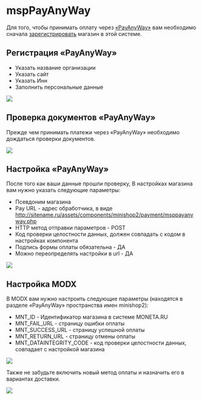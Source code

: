 # mspPayAnyWay

Для того, чтобы принимать оплату через [«PayAnyWay»][1] вам необходимо сначала [зарегистрировать][2] магазин в этой системе.

## Регистрация «PayAnyWay»

* Указать название организации
* Указать сайт
* Указать Инн
* Заполнить персональные данные

[![](https://file.modx.pro/files/c/8/1/c81185ad9ef991d8289befd1ef20d5bds.jpg)](https://file.modx.pro/files/c/8/1/c81185ad9ef991d8289befd1ef20d5bd.png)

## Проверка документов «PayAnyWay»

Прежде чем принимать платежи через «PayAnyWay» необходимо дождаться проверки документов.

[![](https://file.modx.pro/files/3/e/4/3e4069ad047ae816f5a94f5ec684673as.jpg)](https://file.modx.pro/files/3/e/4/3e4069ad047ae816f5a94f5ec684673a.png)

## Настройка «PayAnyWay»

После того как ваши данные прошли проверку,
В настройках магазина вам нужно указать следующие параметры:

* Псевдоним магазина
* Pay URL - адрес обработчика, в виде <http://sitename.ru/assets/components/minishop2/payment/msppayanyway.php>
* HTTP метод отправки параметров - POST
* Код проверки целостности данных, должен совпадать с кодом в настройках компонента
* Подпись формы оплаты обязательна - ДА
* Можно переопределять настройки в url - ДА

[![](https://file.modx.pro/files/9/1/b/91b5172962968e93527b54835ae38a08s.jpg)](https://file.modx.pro/files/9/1/b/91b5172962968e93527b54835ae38a08.png)

## Настройка MODX

В MODX вам нужно настроить следующие параметры (находятся в разделе «PayAnyWay» пространства имен minishop2):

* MNT_ID - Идентификатор магазина в системе MONETA.RU
* MNT_FAIL_URL - страницу ошибки оплаты
* MNT_SUCCESS_URL - страницу успешной оплаты
* MNT_RETURN_URL - страницу отмены оплаты
* MNT_DATAINTEGRITY_CODE  - код проверки целостности данных, совпадает с настройкой магазина

[![](https://file.modx.pro/files/f/e/e/fee4bc7b66cee4f447d61918fc5ef59as.jpg)](https://file.modx.pro/files/f/e/e/fee4bc7b66cee4f447d61918fc5ef59a.png)

Также не забудьте включить новый метод оплаты и назначить его в вариантах доставки.

[![](https://file.modx.pro/files/4/a/d/4ad42314fde2d20a682fec4cc1037357s.jpg)](https://file.modx.pro/files/4/a/d/4ad42314fde2d20a682fec4cc1037357.png)

[1]: https://payanyway.ru/info/w/ru/public/welcome.htm "Оплачивать услуги с «PayAnyWay» просто и удобно."
[2]: https://payanyway.ru/partnerRegistration.htm "Регистрация магазина в системе «PayAnyWay»"
